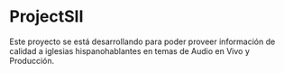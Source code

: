 # ProjectSII

Este proyecto se está desarrollando para poder proveer información de calidad a iglesias hispanohablantes en temas de Audio en Vivo y Producción.